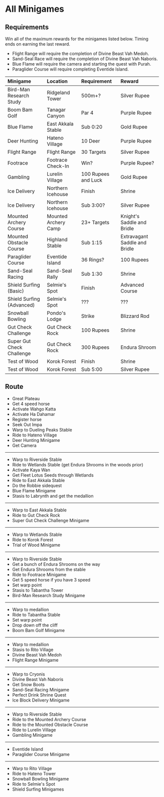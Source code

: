 # All Minigames

## Requirements

Win all of the maximum rewards for the minigames listed below. Timing ends on earning the last reward.

- Flight Range will require the completion of Divine Beast Vah Medoh.
- Sand-Seal Race will require the completion of Divine Beast Vah Naboris.
- Blue Flame will require the camera and starting the quest with Purah.
- Paraglider Course will require completing Eventide Island.

Minigame | Location | Requirement | Reward
:--|:--|:--|:--
Bird-Man Research Study | Ridgeland Tower | 500m+? | Silver Rupee
Boom Bam Golf | Tanagar Canyon | Par 4 | Purple Rupee
Blue Flame | East Akkala Stable | Sub 0:20 | Gold Rupee
Deer Hunting | Hateno Village | 10 Deer | Purple Rupee
Flight Range | Flight Range | 30 Targets | Silver Rupee
Footrace | Footrace Check-In | Win? | Purple Rupee?
Gambling | Lurelin Village | 100 Rupees and Luck | Gold Rupee
Ice Delivery | Northern Icehouse | Finish | Shrine
Ice Delivery | Northern Icehouse | Sub 3:00? | Silver Rupee
Mounted Archery Course | Mounted Archery Camp | 23+ Targets | Knight's Saddle and Bridle
Mounted Obstacle Course | Highland Stable | Sub 1:15 | Extravagant Saddle and Bridle
Paraglider Course | Eventide Island | 36 Rings? | 100 Rupees
Sand-Seal Racing | Sand-Seal Rally | Sub 1:30 | Shrine
Shield Surfing (Basic) | Selmie's Spot | Finish | Advanced Course
Shield Surfing (Advanced) | Selmie's Spot | ??? | ???
Snowball Bowling | Pondo's Lodge | Strike | Blizzard Rod
Gut Check Challenge | Gut Check Rock | 100 Rupees | Shrine
Super Gut Check Challenge | Gut Check Rock | 300 Rupees | Endura Shroom
Test of Wood | Korok Forest | Finish | Shrine
Test of Wood | Korok Forest | Sub 5:00 | Silver Rupee

## Route

- Great Plateau
- Get 4 speed horse
- Activate Wahgo Katta
- Activate Ha Dahamar
- Register horse
- Seek Out Impa
- Warp to Dueling Peaks Stable
- Ride to Hateno Village
- Deer Hunting Minigame
- Get Camera
---
- Warp to Riverside Stable
- Ride to Wetlands Stable (get Endura Shrooms in the woods prior)
- Activate Kaya Wan
- Get Fleet Lotus Seeds through Wetlands
- Ride to East Akkala Stable
- Do the Robbie sidequest
- Blue Flame Minigame
- Stasis to Labrynth and get the medallion
---
- Warp to East Akkala Stable
- Ride to Gut Check Rock
- Super Gut Check Challenge Minigame
---
- Warp to Wetlands Stable
- Ride to Korok Forest
- Trial of Wood Minigame
---
- Warp to Riverside Stable
- Get a bunch of Endura Shrooms on the way
- Get Endura Shrooms from the stable
- Ride to Footrace Minigame
- Get 5 speed horse if you have 3 speed
- Set warp point
- Stasis to Tabantha Tower
- Bird-Man Research Study Minigame
---
- Warp to medallion
- Ride to Tabantha Stable
- Set warp point
- Drop down off the cliff
- Boom Bam Golf Minigame
---
- Warp to medallion
- Stasis to Rito Village
- Divine Beast Vah Medoh
- Flight Range Minigame
---
- Warp to Cryonis
- Divine Beast Vah Naboris
- Get Snow Boots
- Sand-Seal Racing Minigame
- Perfect Drink Shrine Quest
- Ice Block Delivery Minigame
---
- Warp to Riverside Stable
- Ride to the Mounted Archery Course
- Ride to the Mounted Obstacle Course
- Ride to Lurelin Village
- Gambling Minigame
---
- Eventide Island
- Paraglider Course Minigame
---
- Warp to Rito Village
- Ride to Hateno Tower
- Snowball Bowling Minigame
- Ride to Selmie's Spot
- Shield Surfing Minigames
